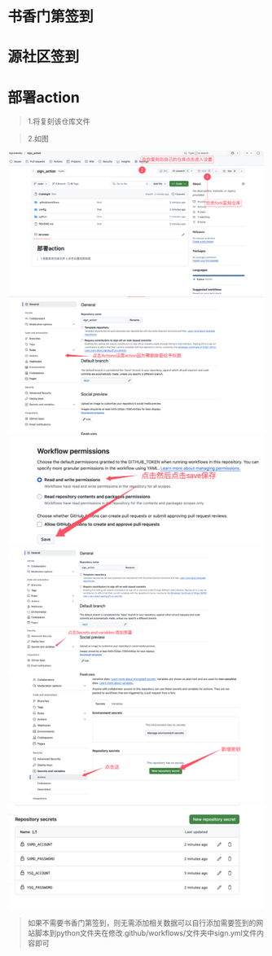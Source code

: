 # 书香门第签到
# 源社区签到


# 部署action
> 1.将复刻该仓库文件

> 2.如图

![1](./src/1.png)
![2](./src/2.png)
![3](./src/3.png)
![4](./src/4.png)
![5](./src/5.png)
![6](./src/6.png)

> 如果不需要书香门第签到，则无需添加相关数据可以自行添加需要签到的网站脚本到python文件夹在修改.github/workflows/文件夹中sign.yml文件内容即可